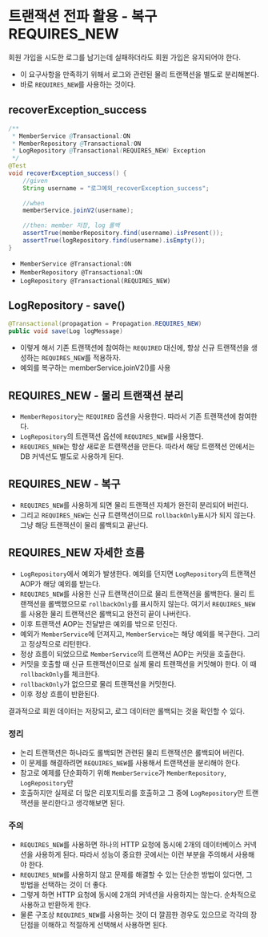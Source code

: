 # 트랜잭션 전파 활용 - 복구 REQUIRES_NEW
회원 가입을 시도한 로그를 남기는데 실패하더라도 회원 가입은 유지되어야 한다.
- 이 요구사항을 만족하기 위해서 로그와 관련된 물리 트랜잭션을 별도로 분리해본다.
- 바로 `REQUIRES_NEW`를 사용하는 것이다.

## recoverException_success
```java
/**
 * MemberService @Transactional:ON
 * MemberRepository @Transactional:ON
 * LogRepository @Transactional(REQUIRES_NEW) Exception
 */
@Test
void recoverException_success() {
    //given
    String username = "로그예외_recoverException_success";
    
    //when
    memberService.joinV2(username);
    
    //then: member 저장, log 롤백
    assertTrue(memberRepository.find(username).isPresent());
    assertTrue(logRepository.find(username).isEmpty());
}
```
- `MemberService @Transactional:ON`
- `MemberRepository @Transactional:ON`
- `LogRepository @Transactional(REQUIRES_NEW)`

## LogRepository - save()
```java
@Transactional(propagation = Propagation.REQUIRES_NEW)
public void save(Log logMessage)
```
- 이렇게 해서 기존 트랜잭션에 참여하는 `REQUIRED` 대신에, 항상 신규 트랜잭션을 생성하는
  `REQUIRES_NEW`를 적용하자.
- 예외를 복구하는 memberService.joinV2()를 사용

## REQUIRES_NEW - 물리 트랜잭션 분리
- `MemberRepository`는 `REQUIRED` 옵션을 사용한다. 따라서 기존 트랜잭션에 참여한다.
- `LogRepository`의 트랜잭션 옵션에 `REQUIRES_NEW`를 사용했다.
- `REQUIRES_NEW`는 항상 새로운 트랜잭션을 만든다. 따라서 해당 트랜잭션 안에서는 DB 커넥션도 별도로
사용하게 된다.

## REQUIRES_NEW - 복구
- `REQUIRES_NEW`를 사용하게 되면 물리 트랜잭션 자체가 완전히 분리되어 버린다.
- 그리고 `REQUIRES_NEW`는 신규 트랜잭션이므로 `rollbackOnly`표시가 되지 않는다. 그냥 해당
트랜잭션이 물리 롤백되고 끝난다.

## REQUIRES_NEW 자세한 흐름
- `LogRepository`에서 예외가 발생한다. 예외를 던지면 `LogRepository`의 트랜잭션 AOP가 해당
예외를 받는다.
- `REQUIRES_NEW`를 사용한 신규 트랜잭션이므로 물리 트랜잭션을 롤백한다. 물리 트랜잭션을 롤백했으므로
`rollbackOnly`를 표시하지 않는다. 여기서 `REQUIRES_NEW`를 사용한 물리 트랜잭션은 롤백되고
완전히 끝이 나버린다.
- 이후 트랜잭션 AOP는 전달받은 예외를 밖으로 던진다.
- 예외가 `MemberService`에 던져지고, `MemberService`는 해당 예외를 복구한다. 그리고 정상적으로
리턴한다.
- 정상 흐름이 되었으므로 `MemberService`의 트랜잭션 AOP는 커밋을 호출한다.
- 커밋을 호출할 때 신규 트랜잭션이므로 실제 물리 트랜잭션을 커밋해야 한다. 이 때 `rollbackOnly`를
체크한다.
- `rollbackOnly`가 없으므로 물리 트랜잭션을 커밋한다.
- 이후 정상 흐름이 반환된다.

결과적으로 회원 데이터는 저장되고, 로그 데이터만 롤백되는 것을 확인할 수 있다.

### 정리
- 논리 트랜잭션은 하나라도 롤백되면 관련된 물리 트랜잭션은 롤백되어 버린다.
- 이 문제를 해결하려면 `REQUIRES_NEW`를 사용해서 트랜잭션을 분리해야 한다.
- 참고로 예제를 단순화하기 위해 `MemberService`가 `MemberRepository`, `LogRepository`만
- 호출하지만 실제로 더 많은 리포지토리를 호출하고 그 중에 `LogRepository`만 트랜잭션을 분리한다고
생각해보면 된다.

### 주의
- `REQUIRES_NEW`를 사용하면 하나의 HTTP 요청에 동시에 2개의 데이터베이스 커넥션을 사용하게 된다.
따라서 성능이 중요한 곳에서는 이런 부분을 주의해서 사용해야 한다.
- `REQUIRES_NEW`를 사용하지 않고 문제를 해결할 수 있는 단순한 방법이 있다면, 그 방법을 선택하는 것이
더 좋다.
- 그렇게 하면 HTTP 요청에 동시에 2개의 커넥션을 사용하지는 않는다. 순차적으로 사용하고 반환하게 한다.
- 물론 구조상 `REQUIRES_NEW`를 사용하는 것이 더 깔끔한 경우도 있으므로 각각의 장단점을 이해하고
적절하게 선택해서 사용하면 된다.
